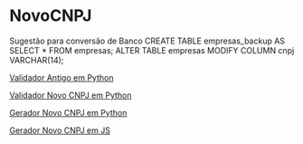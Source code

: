 # NovoCNPJ

Sugestão para conversão de Banco
CREATE TABLE empresas_backup AS SELECT * FROM empresas;
ALTER TABLE empresas MODIFY COLUMN cnpj VARCHAR(14);

[Validador Antigo em Python](0-validarCNPJantigo.py)

[Validador Novo CNPJ em Python](1-validarNovoCNPJ2026.py)

[Gerador Novo CNPJ em Python](2-geradorNovoCNPJ2026.py)

[Gerador Novo CNPJ em JS](3-geradorNovoCNPJ2026.js)
